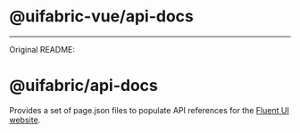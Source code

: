 # @uifabric-vue/api-docs
---
Original README:

# @uifabric/api-docs

Provides a set of page.json files to populate API references for the [Fluent UI website](https://developer.microsoft.com/en-us/fluentui).
